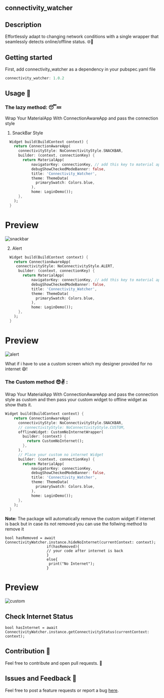 

## connectivity_watcher 

## Description

Effortlessly adapt to changing network conditions with a single wrapper that seamlessly detects online/offline status. 🌐📲

## Getting started
First, add connectivity_watcher as a dependency in your pubspec.yaml file

```dart
connectivity_watcher: 1.0.2
```

## Usage 🚀

### The lazy method: 😴💤


Wrap Your MaterialApp With ConnectionAwareApp and pass the connection style

1. SnackBar Style

``` dart
  Widget build(BuildContext context) {
    return ConnectionAwareApp(
      connectivityStyle: NoConnectivityStyle.SNACKBAR,
      builder: (context, connectionKey) {
        return MaterialApp(
            navigatorKey: connectionKey, // add this key to material app 
            debugShowCheckedModeBanner: false,
            title: 'Connectivity_Watcher',
            theme: ThemeData(
              primarySwatch: Colors.blue,
            ),
            home: LoginDemo());
      },
    );
  }
```

# Preview


![snackbar](https://github.com/Oauth-Celestial/Connectivity_Watcher/assets/119127289/af375c80-1942-4410-b7ff-cf167c131f7f)




2. Alert 

``` dart
  Widget build(BuildContext context) {
    return ConnectionAwareApp(
     connectivityStyle: NoConnectivityStyle.ALERT,
      builder: (context, connectionKey) {
        return MaterialApp(
            navigatorKey: connectionKey, // add this key to material app 
            debugShowCheckedModeBanner: false,
            title: 'Connectivity_Watcher',
            theme: ThemeData(
              primarySwatch: Colors.blue,
            ),
            home: LoginDemo());
      },
    );
  }
```
# Preview

![alert](https://github.com/Oauth-Celestial/Connectivity_Watcher/assets/119127289/7b50b018-d863-44e9-afb3-d627cdafd9a2)


What if i have to use a custom screen which my designer provided for no internet 😅!

### The Custom method 😎✌️ :

Wrap Your MaterialApp With ConnectionAwareApp and pass the connection style as custom and then pass your custom widget to offline widget as show thats it.

```dart
Widget build(BuildContext context) {
    return ConnectionAwareApp(
      connectivityStyle: NoConnectivityStyle.SNACKBAR,
      // connectivityStyle: NoConnectivityStyle.CUSTOM,
      offlineWidget: CustomNoInternetWrapper(
        builder: (context) {
          return CustomNoInternet();
        },
      ),
      // Place your custom no internet Widget
      builder: (context, connectionKey) {
        return MaterialApp(
            navigatorKey: connectionKey,
            debugShowCheckedModeBanner: false,
            title: 'Connectivity_Watcher',
            theme: ThemeData(
              primarySwatch: Colors.blue,
            ),
            home: LoginDemo());
      },
    );
  }

```

**Note:** The package will automatically remove the custom widget if internet is back but in case its not removed you can use the follwing method to remove it 
```
bool hasRemoved = await   ConnectivityWatcher.instance.hideNoInternet(currentContext: context);
                   if(hasRemoved){
                   // your code after internet is back
                   }
                   else{
                    print("No Internet");
                   }
```

# Preview

![custom](https://github.com/Oauth-Celestial/Connectivity_Watcher/assets/119127289/b72c6bcc-d782-4bbf-93fe-a7b63f8ea818)



## Check Internet Status

```
bool hasInternet = await   ConnectivityWatcher.instance.getConnectivityStatus(currentContext: context);
```

## Contribution 🤝

Feel free to contribute and open pull requests. 🙌


## Issues and Feedback 🐛

Feel free to post a feature requests or report a bug [here](https://github.com/Oauth-Celestial/Connectivity_Watcher/issues).
